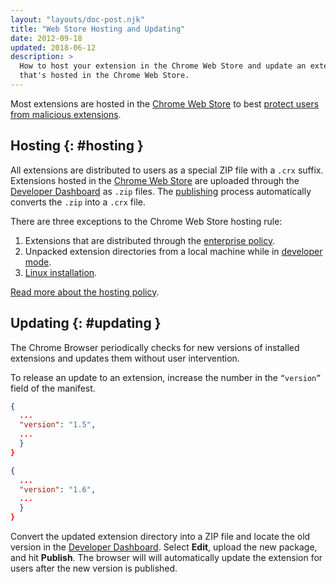 ```yaml
---
layout: "layouts/doc-post.njk"
title: "Web Store Hosting and Updating"
date: 2012-09-18
updated: 2018-06-12
description: >
  How to host your extension in the Chrome Web Store and update an extension
  that's hosted in the Chrome Web Store.
---
```


Most extensions are hosted in the [Chrome Web Store][1] to best [protect users from malicious
extensions][2].

## Hosting {: #hosting }

All extensions are distributed to users as a special ZIP file with a `.crx` suffix. Extensions
hosted in the [Chrome Web Store][3] are uploaded through the [Developer Dashboard][4] as `.zip`
files. The [publishing][5] process automatically converts the `.zip` into a `.crx` file.

There are three exceptions to the Chrome Web Store hosting rule:

1.  Extensions that are distributed through the [enterprise policy][6].
2.  Unpacked extension directories from a local machine while in [developer mode][7].
3.  [Linux installation][8].

[Read more about the hosting policy][9].

## Updating {: #updating }

The Chrome Browser periodically checks for new versions of installed extensions and updates them
without user intervention.

To release an update to an extension, increase the number in the `“version”` field of the manifest.

```json
{
  ...
  "version": "1.5",
  ...
  }
}
```

```json
{
  ...
  "version": "1.6",
  ...
  }
}
```

Convert the updated extension directory into a ZIP file and locate the old version in the [Developer
Dashboard][10]. Select **Edit**, upload the new package, and hit **Publish**. The browser will will
automatically update the extension for users after the new version is published.

[1]: https://chrome.google.com/webstore/category/extensions
[2]: http://blog.chromium.org/2015/05/continuing-to-protect-chrome-users-from.html
[3]: /webstore
[4]: /webstore/developer/dashboard
[5]: /webstore/publish
[6]: https://support.google.com/chrome/a/answer/188453
[7]: /docs/extensions/mv2/getstarted#unpacked
[8]: /linux_hosting
[9]: /hosting_changes
[10]: https://chrome.google.com/webstore/developer/dashboard
